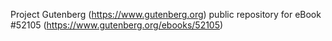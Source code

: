 Project Gutenberg (https://www.gutenberg.org) public repository for
eBook #52105 (https://www.gutenberg.org/ebooks/52105)
